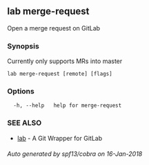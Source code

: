 ## lab merge-request

Open a merge request on GitLab

### Synopsis


Currently only supports MRs into master

```
lab merge-request [remote] [flags]
```

### Options

```
  -h, --help   help for merge-request
```

### SEE ALSO
* [lab](index.md)	 - A Git Wrapper for GitLab

###### Auto generated by spf13/cobra on 16-Jan-2018
